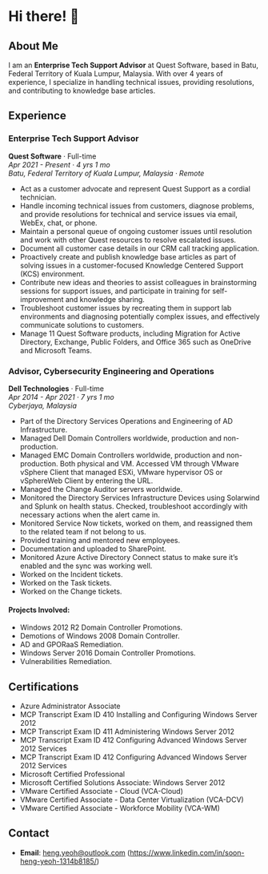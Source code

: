 # Hi there! 👋

## About Me
I am an **Enterprise Tech Support Advisor** at Quest Software, based in Batu, Federal Territory of Kuala Lumpur, Malaysia. With over 4 years of experience, I specialize in handling technical issues, providing resolutions, and contributing to knowledge base articles.

## Experience
### Enterprise Tech Support Advisor
**Quest Software** · Full-time  
*Apr 2021 - Present · 4 yrs 1 mo*  
*Batu, Federal Territory of Kuala Lumpur, Malaysia · Remote*

- Act as a customer advocate and represent Quest Support as a cordial technician.
- Handle incoming technical issues from customers, diagnose problems, and provide resolutions for technical and service issues via email, WebEx, chat, or phone.
- Maintain a personal queue of ongoing customer issues until resolution and work with other Quest resources to resolve escalated issues.
- Document all customer case details in our CRM call tracking application.
- Proactively create and publish knowledge base articles as part of solving issues in a customer-focused Knowledge Centered Support (KCS) environment.
- Contribute new ideas and theories to assist colleagues in brainstorming sessions for support issues, and participate in training for self-improvement and knowledge sharing.
- Troubleshoot customer issues by recreating them in support lab environments and diagnosing potentially complex issues, and effectively communicate solutions to customers.
- Manage 11 Quest Software products, including Migration for Active Directory, Exchange, Public Folders, and Office 365 such as OneDrive and Microsoft Teams.

### Advisor, Cybersecurity Engineering and Operations
**Dell Technologies** · Full-time  
*Apr 2014 - Apr 2021 · 7 yrs 1 mo*  
*Cyberjaya, Malaysia*

- Part of the Directory Services Operations and Engineering of AD Infrastructure.
- Managed Dell Domain Controllers worldwide, production and non-production.
- Managed EMC Domain Controllers worldwide, production and non-production. Both physical and VM. Accessed VM through VMware vSphere Client that managed ESXi, VMware hypervisor OS or vSphereWeb Client by entering the URL.
- Managed the Change Auditor servers worldwide.
- Monitored the Directory Services Infrastructure Devices using Solarwind and Splunk on health status. Checked, troubleshoot accordingly with necessary actions when the alert came in.
- Monitored Service Now tickets, worked on them, and reassigned them to the related team if not belong to us.
- Provided training and mentored new employees.
- Documentation and uploaded to SharePoint.
- Monitored Azure Active Directory Connect status to make sure it’s enabled and the sync was working well.
- Worked on the Incident tickets.
- Worked on the Task tickets.
- Worked on the Change tickets.

#### Projects Involved:
- Windows 2012 R2 Domain Controller Promotions.
- Demotions of Windows 2008 Domain Controller.
- AD and GPORaaS Remediation.
- Windows Server 2016 Domain Controller Promotions.
- Vulnerabilities Remediation.

## Certifications
- Azure Administrator Associate
- MCP Transcript Exam ID 410 Installing and Configuring Windows Server 2012
- MCP Transcript Exam ID 411 Administering Windows Server 2012
- MCP Transcript Exam ID 412 Configuring Advanced Windows Server 2012 Services
- MCP Transcript Exam ID 412 Configuring Advanced Windows Server 2012 Services
- Microsoft Certified Professional
- Microsoft Certified Solutions Associate: Windows Server 2012
- VMware Certified Associate - Cloud (VCA-Cloud)
- VMware Certified Associate - Data Center Virtualization (VCA-DCV)
- VMware Certified Associate - Workforce Mobility (VCA-WM)

## Contact
- **Email**: heng.yeoh@outlook.com (https://www.linkedin.com/in/soon-heng-yeoh-1314b8185/)
